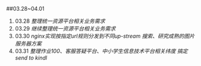 ##03.28~04.01

1. 03.28
  *整理统一资源平台相关业务需求*
2. 03.29
  *继续整理统一资源平台相关业务需求*
3. 03.30
  *nginx实现按指定url规则分发到不同up-stream*
  *搜索、研究成熟的图片服务器方案*
4. 03.31
  *整理作业100、客服答疑平台、中小学生信息技术平台相关纬度*
  *搞定send to kindl*
